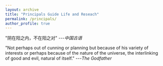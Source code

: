 ```yaml
---
layout: archive
title: "Principals Guide Life and Reseach"
permalink: /principals/
author_profile: true
---
```


"阴在阳之内，不在阳之对" ---<cite>中国古语</cite>

"Not perhaps out of cunning or planning but because of his variety of interests or perhaps because of the nature of the universe, the interlinking of good and evil, natural of itself." ---<cite>The Godfather</cite>

